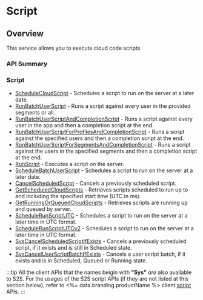 # Script
## Overview


This service allows you to execute cloud code scripts

### API Summary

### Script
* [ScheduleCloudScript](/api/s2s/script/schedulecloudscript) - Schedules a script to run on the server at a later date.
* [RunBatchUserScript](/api/s2s/script/runbatchuserscript) - Runs a script against every user in the provided segments or all.
* [RunBatchUserScriptAndCompletionScript](/api/s2s/script/runbatchuserscriptandcompletionscript) - Runs a script against every user in the app and then a completion script at the end.
* [RunBatchUserScriptForProfilesAndCompletionScript](/api/s2s/script/runbatchuserscriptforprofilesandcompletionscript) - Runs a script against the specified users and then a completion script at the end.
* [RunBatchUserScriptForSegmentsAndCompletionScript](/api/s2s/script/runbatchuserscriptforsegmentsandcompletionscript) - Runs a script against the users in the specified segments and then a completion script at the end.
* [RunScript](/api/s2s/script/runscript) - Executes a script on the server.
* [ScheduleBatchUserScript](/api/s2s/script/schedulebatchuserscript) - Schedules a script to run on the server at a later date.
* [CancelScheduledScript](/api/s2s/script/cancelscheduledscript) - Cancels a previously scheduled script.
* [GetScheduledCloudScripts](/api/s2s/script/getscheduledcloudscripts) - Retrieves scripts scheduled to run up to and including the specified start time (UTC in ms).
* [GetRunningOrQueuedCloudScripts](/api/s2s/script/getrunningorqueuedcloudscripts) - Retrieves scripts are running up and queued by server.
* [ScheduleRunScriptUTC](/api/capi/script/schedulerunscriptutc) - Schedules a script to run on the server at a later time in UTC format.
* [ScheduleRunScriptUTCv2](/api/capi/script/schedulerunscriptutcv2) - Schedules a script to run on the server at a later time in UTC format.
* [SysCancelScheduledScriptIfExists](/api/capi/script/syscancelscheduledscriptifexists) - Cancels a previously scheduled script, if it exists and is still in Scheduled state.
* [SysCancelUserScriptBatchIfExists](/api/capi/script/syscanceluserscriptbatchifexists) - Cancels a user script batch, if it exists and is in Scheduled, Queued or Running state.

:::tip
All the client APIs that the names beigin with <strong>"Sys"</strong> <em>are</em> also available to S2S. 
For the usages of the S2S script APIs (if they are not listed at this section below),
refer to <%= data.branding.productName %> client [script](/api/capi/script) APIs.
:::

<DocCardList />